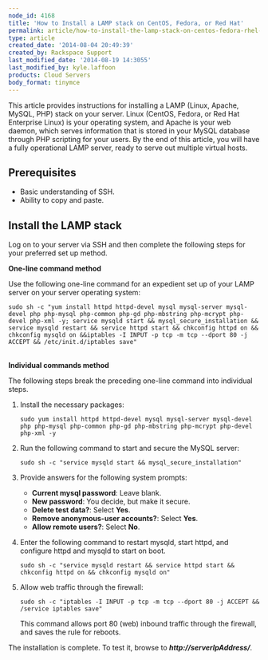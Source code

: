 ```yaml
---
node_id: 4168
title: 'How to Install a LAMP stack on CentOS, Fedora, or Red Hat'
permalink: article/how-to-install-the-lamp-stack-on-centos-fedora-rhel-and-ubuntu
type: article
created_date: '2014-08-04 20:49:39'
created_by: Rackspace Support
last_modified_date: '2014-08-19 14:3055'
last_modified_by: kyle.laffoon
products: Cloud Servers
body_format: tinymce
---
```


This article provides instructions for installing a LAMP (Linux, Apache,
MySQL, PHP) stack on your server. Linux (CentOS, Fedora, or Red Hat
Enterprise Linux) is your operating system, and Apache is your web
daemon, which serves information that is stored in your MySQL database
through PHP scripting for your users. By the end of this article, you
will have a fully operational LAMP server, ready to serve out multiple
virtual hosts.

Prerequisites
-------------

-   Basic understanding of SSH.
-   Ability to copy and paste.

Install the LAMP stack
----------------------

Log on to your server via SSH and then complete the following steps for
your preferred set up method.

**One-line command method**

Use the following one-line command for an expedient set up of your LAMP
server on your server operating system:

    sudo sh -c "yum install httpd httpd-devel mysql mysql-server mysql-devel php php-mysql php-common php-gd php-mbstring php-mcrypt php-devel php-xml -y; service mysqld start && mysql_secure_installation && service mysqld restart && service httpd start && chkconfig httpd on && chkconfig mysqld on &&iptables -I INPUT -p tcp -m tcp --dport 80 -j ACCEPT && /etc/init.d/iptables save"

\
**Individual commands method**

The following steps break the preceding one-line command into individual
steps.

1.  Install the necessary packages:

        sudo yum install httpd httpd-devel mysql mysql-server mysql-devel php php-mysql php-common php-gd php-mbstring php-mcrypt php-devel php-xml -y

2.  Run the following command to start and secure the MySQL server:

        sudo sh -c "service mysqld start && mysql_secure_installation"

3.  Provide answers for the following system prompts:

    -   **Current mysql password**: Leave blank.
    -   **New password**: You decide, but make it secure.
    -   **Delete test data?**: Select **Yes**.
    -   **Remove anonymous-user accounts?**: Select **Yes**.
    -   **Allow remote users?**: Select **No**.

4.  Enter the following command to restart mysqld, start httpd, and
    configure httpd and mysqld to start on boot.

        sudo sh -c "service mysqld restart && service httpd start && chkconfig httpd on && chkconfig mysqld on"

5.  Allow web traffic through the firewall:

        sudo sh -c "iptables -I INPUT -p tcp -m tcp --dport 80 -j ACCEPT && /service iptables save"

    This command allows port 80 (web) inbound traffic through the
    firewall, and saves the rule for reboots.

The installation is complete. To test it, browse to
***http://serverIpAddress/***.

 

 

